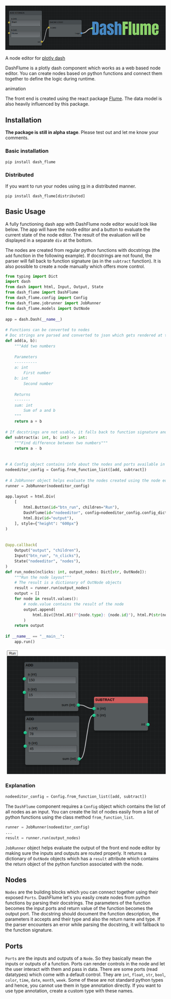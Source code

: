 ![DashFlume](./docs/source/images/logo.png)

A node editor for [plotly dash](https://dash.plotly.com/)

DashFlume is a plotly dash component which works as a web based node editor.
You can create nodes based on python functions and connect them together to define
the logic during runtime.

animation

The front end is created using the react package [Flume](https://flume.dev). The
data model is also heavily influenced by this package.
## Installation

**The package is still in alpha stage**. Please test out and let me know your
comments.

### Basic installation

```
pip install dash_flume
```

### Distributed
If you want to run your nodes using [rq](https://python-rq.org/) in a distributed
manner.
```
pip install dash_flume[distributed]
```
## Basic Usage

A fully functioning dash app with DashFlume node editor would look like below.
The app will have the node editor and a button to evaluate the current state of
the node editor. The result of the evaluation will be displayed in a separate `div`
at the bottom.

The nodes are created from regular python functions with docstrings (the `add`
function in the following example). If docstrings are not found, the parser will
fall back to function signature (as in the `subtract` function).
It is also possible to create a node manually which offers more control.

```python
from typing import Dict
import dash
from dash import html, Input, Output, State
from dash_flume import DashFlume
from dash_flume.config import Config
from dash_flume.jobrunner import JobRunner
from dash_flume.models import OutNode

app = dash.Dash(__name__)

# Functions can be converted to nodes
# Doc strings are parsed and converted to json which gets rendered at the front end
def add(a, b):
    """Add two numbers

    Parameters
    ----------
    a: int
        First number
    b: int
        Second number
    
    Returns
    -------
    sum: int
        Sum of a and b
    """
    return a + b

# If docstrings are not usable, it falls back to function signature and type annotations.
def subtract(a: int, b: int) -> int:
    """Find difference between two numbers"""
    return a - b


# A Config object contains info about the nodes and ports available in the node editor
nodeeditor_config = Config.from_function_list([add, subtract])

# A JobRunner object helps evaluate the nodes created using the node editor
runner = JobRunner(nodeeditor_config)

app.layout = html.Div(
    [
        html.Button(id="btn_run", children="Run"),
        DashFlume(id="nodeeditor", config=nodeeditor_config.config_dict()),
        html.Div(id="output"),
    ], style={"height": "600px"}
)


@app.callback(
    Output("output", "children"),
    Input("btn_run", "n_clicks"),
    State("nodeeditor", "nodes"),
)
def run_nodes(nclicks: int, output_nodes: Dict[str, OutNode]):
    """Run the node layout"""
    # The result is a dictionary of OutNode objects
    result = runner.run(output_nodes)
    output = []
    for node in result.values():
        # node.value contains the result of the node
        output.append(
            html.Div([html.H1(f"{node.type}: {node.id}"), html.P(str(node.result))])
        )
    return output

if __name__ == "__main__":
    app.run() 
```
![Basic example](docs/source/images/basic.png)
### Explanation

```python
nodeeditor_config = Config.from_function_list([add, subtract])
```
The `DashFlume` component requires a `Config` object which contains the list of all
nodes as an input. You can create the list of nodes easily from a list of python
functions using the class method `from_function_list`.

```python
runner = JobRunner(nodeeditor_config)
...
result = runner.run(output_nodes)
```
`JobRunner` object helps evaluate the output of the front end node editor by making
sure the inputs and outputs are routed properly. It returns a dictionary of `OutNode`
objects which has a `result` attribute which contains the return object of the
python function associated with the node.
## Nodes

`Nodes` are the building blocks which you can connect together using their exposed
`Ports`. DashFlume let's you easily create nodes from python functions by parsing
their docstrings. The parameters of the function becomes the input ports and
return value of the function becomes the output port. The docstring should document
the function description, the parameters it accepts and their type and also the
return name and type. If the parser encounters an error while parsing the docstring,
it will fallback to the function signature.

## Ports
`Ports` are the inputs and outputs of a `Node`. So they basically mean the inputs
or outputs of a function. Ports can render controls in the node and let the user
interact with them and pass in data. There are some ports (read datatypes) which
come with a default control. They are `int`, `float`, `str`, `bool`, `color`,
`time`, `date`, `month`, `week`. Some of these are not standard python types and
hence, you cannot use them in type annotation directly. If you want to use type
annotation, create a custom type with these names.
